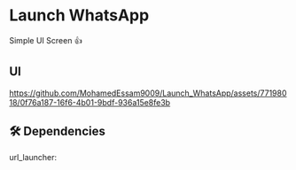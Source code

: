 #  Launch WhatsApp

Simple UI Screen :+1:


## UI


https://github.com/MohamedEssam9009/Launch_WhatsApp/assets/77198018/0f76a187-16f6-4b01-9bdf-936a15e8fe3b


## 🛠 Dependencies

 url_launcher:

